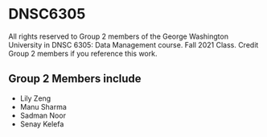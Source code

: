 # DNSC6305
All rights reserved to Group 2 members of the George Washington University in DNSC 6305: Data Management course.  Fall 2021 Class.
Credit Group 2 members if you reference this work.

## Group 2 Members include
  - Lily Zeng
  - Manu Sharma
  - Sadman Noor
  - Senay Kelefa

